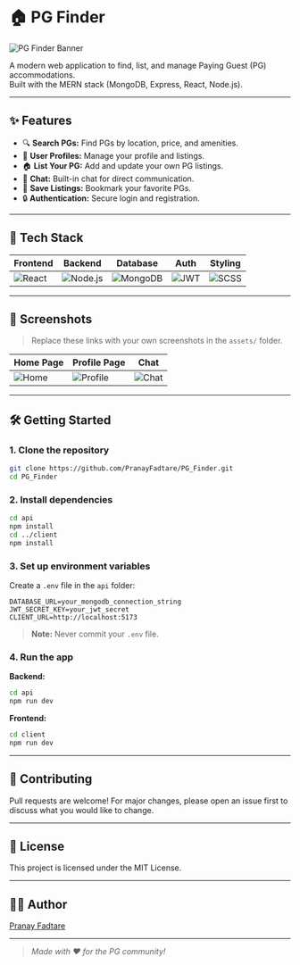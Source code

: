 # 🏠 PG Finder

![PG Finder Banner](https://raw.githubusercontent.com/PranayFadtare/PG_Finder/main/assets/banner.png)

A modern web application to find, list, and manage Paying Guest (PG) accommodations.  
Built with the MERN stack (MongoDB, Express, React, Node.js).

---

## ✨ Features

- 🔍 **Search PGs:** Find PGs by location, price, and amenities.
- 📝 **User Profiles:** Manage your profile and listings.
- 🏠 **List Your PG:** Add and update your own PG listings.
- 💬 **Chat:** Built-in chat for direct communication.
- 💾 **Save Listings:** Bookmark your favorite PGs.
- 🔒 **Authentication:** Secure login and registration.

---

## 🚀 Tech Stack

| Frontend | Backend | Database | Auth | Styling |
|----------|---------|----------|------|---------|
| ![React](https://img.shields.io/badge/-React-61DAFB?logo=react&logoColor=white&style=flat) | ![Node.js](https://img.shields.io/badge/-Node.js-339933?logo=node.js&logoColor=white&style=flat) | ![MongoDB](https://img.shields.io/badge/-MongoDB-47A248?logo=mongodb&logoColor=white&style=flat) | ![JWT](https://img.shields.io/badge/-JWT-000000?logo=jsonwebtokens&logoColor=white&style=flat) | ![SCSS](https://img.shields.io/badge/-SCSS-CC6699?logo=sass&logoColor=white&style=flat) |

---

## 📸 Screenshots

> Replace these links with your own screenshots in the `assets/` folder.

| Home Page | Profile Page | Chat |
|-----------|--------------|------|
| ![Home](assets/home.png) | ![Profile](assets/profile.png) | ![Chat](assets/chat.png) |

---

## 🛠️ Getting Started

### 1. Clone the repository

```sh
git clone https://github.com/PranayFadtare/PG_Finder.git
cd PG_Finder
```

### 2. Install dependencies

```sh
cd api
npm install
cd ../client
npm install
```

### 3. Set up environment variables

Create a `.env` file in the `api` folder:

```env
DATABASE_URL=your_mongodb_connection_string
JWT_SECRET_KEY=your_jwt_secret
CLIENT_URL=http://localhost:5173
```

> **Note:** Never commit your `.env` file.

### 4. Run the app

**Backend:**
```sh
cd api
npm run dev
```

**Frontend:**
```sh
cd client
npm run dev
```

---

## 🤝 Contributing

Pull requests are welcome! For major changes, please open an issue first to discuss what you would like to change.

---

## 📄 License

This project is licensed under the MIT License.

---

## 🙋‍♂️ Author

[Pranay Fadtare](https://github.com/PranayFadtare)

---

> _Made with ❤️ for the PG community!_

